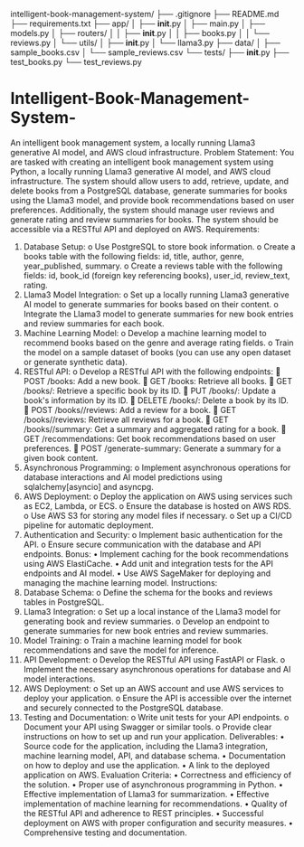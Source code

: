 intelligent-book-management-system/
├── .gitignore
├── README.md
├── requirements.txt
├── app/
│   ├── __init__.py
│   ├── main.py
│   ├── models.py
│   ├── routers/
│   │   ├── __init__.py
│   │   ├── books.py
│   │   └── reviews.py
│   └── utils/
│       ├── __init__.py
│       └── llama3.py
├── data/
│   ├── sample_books.csv
│   └── sample_reviews.csv
└── tests/
    ├── __init__.py
    ├── test_books.py
    └── test_reviews.py






# Intelligent-Book-Management-System-
An intelligent book management system, a locally running Llama3 generative AI model, and AWS cloud infrastructure. 
Problem Statement:
You are tasked with creating an intelligent book management system using Python, a locally running Llama3 generative AI model, and AWS cloud infrastructure. The system should allow users to add, retrieve, update, and delete books from a PostgreSQL database, generate summaries for books using the Llama3 model, and provide book recommendations based on user preferences. Additionally, the system should manage user reviews and generate rating and review summaries for books. The system should be accessible via a RESTful API and deployed on AWS.
Requirements:
1.	Database Setup:
o	Use PostgreSQL to store book information.
o	Create a books table with the following fields: id, title, author, genre, year_published, summary.
o	Create a reviews table with the following fields: id, book_id (foreign key referencing books), user_id, review_text, rating.
2.	Llama3 Model Integration:
o	Set up a locally running Llama3 generative AI model to generate summaries for books based on their content.
o	Integrate the Llama3 model to generate summaries for new book entries and review summaries for each book.
3.	Machine Learning Model:
o	Develop a machine learning model to recommend books based on the genre and average rating fields.
o	Train the model on a sample dataset of books (you can use any open dataset or generate synthetic data).
4.	RESTful API:
o	Develop a RESTful API with the following endpoints:
	POST /books: Add a new book.
	GET /books: Retrieve all books.
	GET /books/<id>: Retrieve a specific book by its ID.
	PUT /books/<id>: Update a book's information by its ID.
	DELETE /books/<id>: Delete a book by its ID.
	POST /books/<id>/reviews: Add a review for a book.
	GET /books/<id>/reviews: Retrieve all reviews for a book.
	GET /books/<id>/summary: Get a summary and aggregated rating for a book.
	GET /recommendations: Get book recommendations based on user preferences.
	POST /generate-summary: Generate a summary for a given book content.
5.	Asynchronous Programming:
o	Implement asynchronous operations for database interactions and AI model predictions using sqlalchemy[asyncio] and asyncpg.
6.	AWS Deployment:
o	Deploy the application on AWS using services such as EC2, Lambda, or ECS.
o	Ensure the database is hosted on AWS RDS.
o	Use AWS S3 for storing any model files if necessary.
o	Set up a CI/CD pipeline for automatic deployment.
7.	Authentication and Security:
o	Implement basic authentication for the API.
o	Ensure secure communication with the database and API endpoints.
Bonus:
•	Implement caching for the book recommendations using AWS ElastiCache.
•	Add unit and integration tests for the API endpoints and AI model.
•	Use AWS SageMaker for deploying and managing the machine learning model.
Instructions:
1.	Database Schema:
o	Define the schema for the books and reviews tables in PostgreSQL.
2.	Llama3 Integration:
o	Set up a local instance of the Llama3 model for generating book and review summaries.
o	Develop an endpoint to generate summaries for new book entries and review summaries.
3.	Model Training:
o	Train a machine learning model for book recommendations and save the model for inference.
4.	API Development:
o	Develop the RESTful API using FastAPI or Flask.
o	Implement the necessary asynchronous operations for database and AI model interactions.
5.	AWS Deployment:
o	Set up an AWS account and use AWS services to deploy your application.
o	Ensure the API is accessible over the internet and securely connected to the PostgreSQL database.
6.	Testing and Documentation:
o	Write unit tests for your API endpoints.
o	Document your API using Swagger or similar tools.
o	Provide clear instructions on how to set up and run your application.
Deliverables:
•	Source code for the application, including the Llama3 integration, machine learning model, API, and database schema.
•	Documentation on how to deploy and use the application.
•	A link to the deployed application on AWS.
Evaluation Criteria:
•	Correctness and efficiency of the solution.
•	Proper use of asynchronous programming in Python.
•	Effective implementation of Llama3 for summarization.
•	Effective implementation of machine learning for recommendations.
•	Quality of the RESTful API and adherence to REST principles.
•	Successful deployment on AWS with proper configuration and security measures.
•	Comprehensive testing and documentation.
